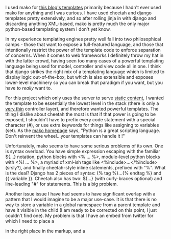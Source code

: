 I used mako for [this blog's templates][] primarily because I hadn't ever used mako for anything and I was curious. I have used cheetah and django templates pretty extensively, and so after rolling jinja in with django and discarding anything XML-based, mako is pretty much the only major python-based templating system I don't yet know.

In my experience templating engines pretty well fall into two philosophical camps - those that want to expose a full-featured language, and those that intentionally restrict the power of the template code to enforce separation of concerns. When it comes to web frameworks I definitely throw my hat in with the latter crowd, having seen too many cases of a powerful templating language being used for model, controller and view code all in one. I think that django strikes the right mix of a templating language which is limited to display logic out-of-the-box, but which is also extensible and exposes lower-level machinery so you can break that paradigm if you want, but you have to *really* want to.

For this project which only uses the server to serve [static content][], I wanted the template to be essentially the lowest level in the stack (there is only a [very thin][] controller layer), and therefore wanted powerful templates. The thing I dislike about cheetah the most is that if that power is going to be exposed, I shouldn't have to prefix every code statement with a special character (#), or use extra keywords for things like assigning to variables (set). As the [mako homepage][] says, "Python is a great scripting language. Don't reinvent the wheel...your templates can handle it !"

Unfortunately, mako seems to have some serious problems of its own. One is syntax overload. You have simple expression escaping with the familiar ${...} notation, python blocks with <% ... %>, module-level python blocks with <%! ... %>, a myriad of xml-ish tags like <%include>...</%include> (srsly?), and finally cheetah-style inline statements, prefixed with "%". What is the deal? Django has 2 pieces of syntax: {% tag %}...{% endtag %} and {{ variable }}. Cheetah also has two: ${...} (with curly-braces optional) and line-leading "#" for statements. This is a big problem.

Another issue issue I have had seems to have significant overlap with a pattern that I would imagine to be a major use-case. It is that there is no way to store a variable in a global namespace from a parent template and have it visible in the child (I am ready to be corrected on this point, I just couldn't find one). My problem is that I have an embed from twitter for which I need to place a <div> in the right place in the markup, and a <script> at the end of the body. What I'd like to do is expose a function from the base template that embeds the <div> and sets a global variable, so that in the parent's body it can know that the <div> is there and include the <script>. Instead I'm having to expose two functions, twitter_embed() and twitter_js(), and call them both in the right places in the child. Adam Gomaa explains the issues here [pretty well](http://adam.gomaa.us/blog/2007/aug/13/mako-problems/#namespace). In contrast, cheetah's inheritance simply maps straight onto python class inheritance. Django doesn't allow setting variables from within templates by default, but the way you would do it with a custom tag would be to apply it to the context, which is render-wide, so would make it up to parents and down to children.

[this blog's templates]: http://github.com/teepark/teepark.github.com/tree/master/templates/
[static content]: /entries/the-blogging-unengine.html
[very thin]: http://github.com/teepark/teepark.github.com/blob/master/generate.py
[mako homepage]: http://www.makotemplates.org/
